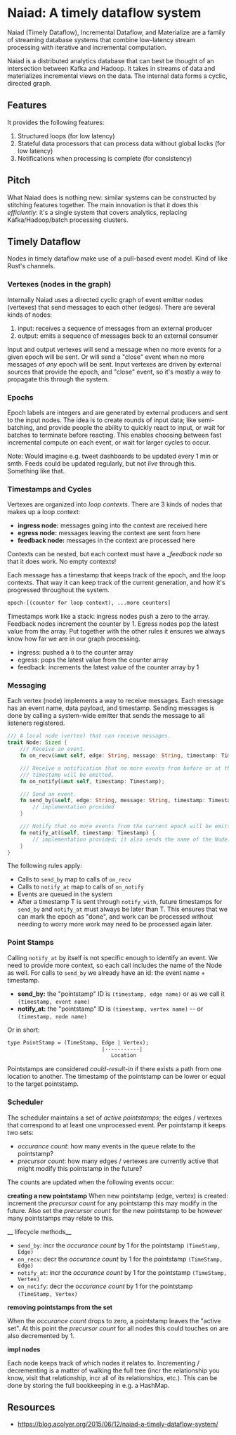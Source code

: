 # Naiad: A timely dataflow system

Naiad (Timely Dataflow), Incremental Dataflow, and Materialize are a family
of streaming database systems that combine low-latency stream processing with
iterative and incremental computation.

Naiad is a distributed analytics database that can best be thought of an
intersection between Kafka and Hadoop. It takes in streams of data and
materializes incremental views on the data. The internal data forms a cyclic,
directed graph.

## Features

It provides the following features:

1. Structured loops (for low latency)
2. Stateful data processors that can process data without global locks (for
   low latency)
3. Notifications when processing is complete (for consistency)

## Pitch

What Naiad does is nothing new: similar systems can be constructed by
stitching features together. The main innovation is that it does this
_efficiently_: it's a single system that covers analytics, replacing
Kafka/Hadoop/batch processing clusters.


## Timely Dataflow

Nodes in timely dataflow make use of a pull-based event model. Kind of like Rust's channels.

### Vertexes (nodes in the graph)

Internally Naiad uses a directed cyclic graph of event emitter nodes
(vertexes) that send messages to each other (edges). There are several kinds
of nodes:

1. input: receives a sequence of messages from an external producer
2. output: emits a sequence of messages back to an external consumer

Input and output vertexes will send a message when no more events for a given
epoch will be sent. Or will send a "close" event when no more messages of
_any_ epoch will be sent. Input vertexes are driven by external sources that
provide the epoch, and "close" event, so it's mostly a way to propagate this
through the system.

### Epochs

Epoch labels are integers and are generated by external producers and sent to
the input nodes. The idea is to create rounds of input data; like
semi-batching, and provide people the ability to quickly react to input, or
wait for batches to terminate before reacting. This enables choosing between
fast incremental compute on each event, or wait for larger cycles to occur.

Note: Would imagine e.g. tweet dashboards to be updated every 1 min or smth.
Feeds could be updated regularly, but not _live_ through this. Something like
that.

### Timestamps and Cycles

Vertexes are organized into _loop contexts_. There are 3 kinds of nodes that
makes up a loop context:

- __ingress node:__ messages going into the context are received here
- __egress node:__ messages leaving the context are sent from here
- __feedback node:__ messages in the context are processed here

Contexts can be nested, but each context must have a __feedback node_ so that
it does work. No empty contexts!

Each message has a timestamp that keeps track of the epoch, and the loop
contexts. That way it can keep track of the current generation, and how it's
progressed throughout the system.

```txt
epoch-[(counter for loop context), ...more counters]
```

Timestamps work like a stack: ingress nodes push a zero to the array.
Feedback nodes increment the counter by 1. Egress nodes pop the latest value
from the array. Put together with the other rules it ensures we always know
how far we are in our graph processing.

- ingress: pushed a `0` to the counter array
- egress: pops the latest value from the counter array
- feedback: increments the latest value of the counter array by 1


### Messaging

Each vertex (node) implements a way to receive messages. Each message has an
event name, data payload, and timestamp. Sending messages is done by calling
a system-wide emitter that sends the message to all listeners registered.

```rust
/// A local node (vertex) that can receive messages.
trait Node: Sized {
    /// Receive an event.
    fn on_recv(&mut self, edge: String, message: String, timestamp: Timestamp);

    /// Receive a notification that no more events from before or at the
    /// timestamp will be emitted.
    fn on_notify(&mut self, timestamp: Timestamp);

    /// Send an event.
    fn send_by(&self, edge: String, message: String, timestamp: Timestamp) {
        // implementation provided
    }

    /// Notify that no more events from the current epoch will be emitted.
    fn notify_at(&self, timestamp: Timestamp) {
        // implementation provided; it also sends the name of the Node.
    }
}
```

The following rules apply:

- Calls to `send_by` map to calls of `on_recv`
- Calls to `notify_at` map to calls of `on_notify`
- Events are queued in the system
- After a timestamp T is sent through `notify_with`, future timestamps for
  `send_by` and `notify_at` must always be later than T. This ensures that we
  can mark the epoch as "done", and work can be processed without needing to
  worry more work may need to be processed again later.


### Point Stamps

Calling `notify_at` by itself is not specific enough to identify an event. We
need to provide more context, so each call includes the name of the Node as
well. For calls to `send_by` we already have an id: the event name + timestamp.

- __send_by:__ the "pointstamp" ID is `(timestamp, edge name)` or as we call
  it `(timestamp, event name)`
- __notify_at:__ the "pointstamp" ID is `(timestamp, vertex name)` -- or
  `(timestamp, node name)`

Or in short:

```txt
type PointStamp = (TimeStamp, Edge | Vertex);
                              |-----------|
                                 Location
```

Pointstamps are considered _could-result-in_ if there exists a path from one
location to another. The timestamp of the pointstamp can be lower or equal to
the target pointstamp.

### Scheduler

The scheduler maintains a set of _active pointstamps_; the edges / vertexes that
correspond to at least one unprocessed event. Per pointstamp it keeps two sets:

- _occurance count_: how many events in the queue relate to the pointstamp?
- _precursor count_: how many edges / vertexes are currently active that might
                     modify this pointstamp in the future?

The counts are updated when the following events occur:

__creating a new pointstamp__
When new pointstamp (edge, vertex) is created: increment the _precursor
  count_ for any pointstamp this may modify in the future. Also set the
  _precursor count_ for the new pointstamp to be however many pointstamps may
  relate to this.

__ lifecycle methods__
- `send_by`: incr the _occurance count_ by 1 for the pointstamp `(TimeStamp, Edge)`
- `on_recv`: decr the _occurance count_ by 1 for the pointstamp `(TimeStamp, Edge)`
- `notify_at`: incr the _occurance count_ by 1 for the pointstamp `(TimeStamp, Vertex)`
- `on_notify`: decr the _occurance count_ by 1 for the pointstamp `(TimeStamp, Vertex)`

__removing pointstamps from the set__

When the _occurance count_ drops to zero, a pointstamp leaves the "active
set". At this point the _precursor count_ for all nodes this could touches on
are also decremented by 1.

__impl nodes__

Each node keeps track of which nodes it relates to. Incrementing /
decrementing is a matter of walking the full tree (incr the relationship you
know, visit that relationship, incr all of its relationships, etc.). This can
be done by storing the full bookkeeping in e.g. a HashMap.

## Resources

- https://blog.acolyer.org/2015/06/12/naiad-a-timely-dataflow-system/
